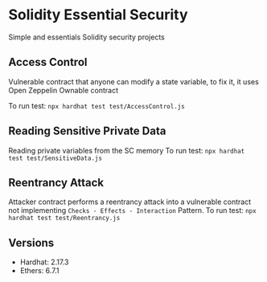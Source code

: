 # Solidity Essential Security 
Simple and essentials Solidity security projects
## Access Control
Vulnerable contract that anyone can modify a state variable, to fix it, it uses Open Zeppelin Ownable contract

To run test:
`npx hardhat test test/AccessControl.js`

## Reading Sensitive Private Data
Reading private variables from the SC memory
To run test:
`npx hardhat test test/SensitiveData.js`

## Reentrancy Attack
Attacker contract performs a reentrancy attack into a vulnerable contract not implementing `Checks - Effects - Interaction` Pattern.
To run test:
`npx hardhat test test/Reentrancy.js`
## Versions
- Hardhat: 2.17.3
- Ethers: 6.7.1